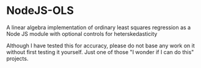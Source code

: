 NodeJS-OLS
=========

A linear algebra implementation of ordinary least squares regression as a Node JS module with optional controls for heterskedasticity

Although I have tested this for accuracy, please do not base any work on it without first testing it yourself.
Just one of those "I wonder if I can do this" projects.
